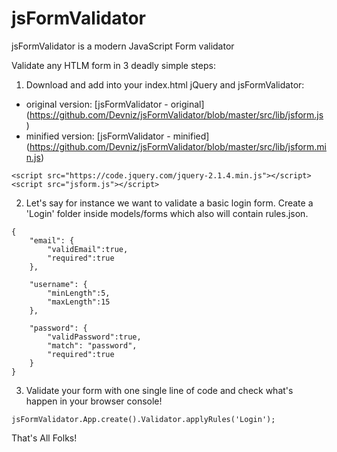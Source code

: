 # jsFormValidator
jsFormValidator is a modern JavaScript Form validator

Validate any HTLM form in 3 deadly simple steps:

1) Download and add into your index.html jQuery and jsFormValidator:

- original version: [jsFormValidator - original] (https://github.com/Devniz/jsFormValidator/blob/master/src/lib/jsform.js)
- minified version: [jsFormValidator - minified] (https://github.com/Devniz/jsFormValidator/blob/master/src/lib/jsform.min.js)

```
<script src="https://code.jquery.com/jquery-2.1.4.min.js"></script>
<script src="jsform.js"></script>
```

2) Let's say for instance we want to validate a basic login form. Create a 'Login' folder inside models/forms which also will contain rules.json.

```
{
	"email": {
		"validEmail":true,
		"required":true
	},

	"username": {
		"minLength":5,
		"maxLength":15
	},

	"password": {
		"validPassword":true,
		"match": "password",
		"required":true
	}
}
```

3) Validate your form with one single line of code and check what's happen in your browser console!

```
jsFormValidator.App.create().Validator.applyRules('Login');
```

That's All Folks!
